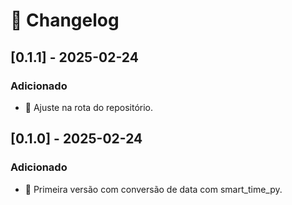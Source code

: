 # 📜 Changelog


## [0.1.1] - 2025-02-24
### Adicionado
- 🚀 Ajuste na rota do repositório.

## [0.1.0] - 2025-02-24
### Adicionado
- 🚀 Primeira versão com conversão de data com smart_time_py.
